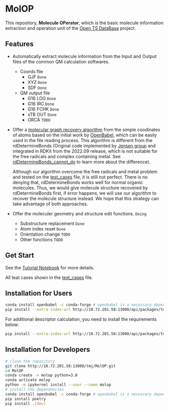 <!--
 * @Author: TMJ
 * @Date: 2023-10-30 13:36:49
 * @LastEditors: TMJ
 * @LastEditTime: 2024-02-07 21:02:38
 * @Description: 请填写简介
-->
# MolOP

This repository, **Molecule OPerator**, which is the basic molecule information extraction and operation unit of the [Open TS DataBase](http://10.72.201.58:13000/tmj/OTSDB-Core) project.

## Features

- Automatically extract molecule information from the Input and Output files of the common QM calculation softwares.
  - Coords file
    - GJF `Done`
    - XYZ `Done`
    - SDF `Done`
  - QM output file
    - G16 LOG `Done`
    - G16 IRC `Done`
    - G16 FCHK `Done`
    - xTB OUT `Done`
    - ORCA `TODO`

- Offer a [molecular graph recovery algorithm](molop/structure/structure_recovery.py) from the simple coodinates of atoms based on the initial work by [OpenBabel](https://openbabel.org/index.html), which can be easily used in the file reading process. This algorithm is different from the rdDetermineBonds (Original code implemented by [Jensen group](https://github.com/jensengroup/xyz2mol) and integrated in RDKit from the 2022.09 release, which is not suitable for the free radicals and complex containing metal. See [rdDetermineBonds_cannot_do](tutorial/rdDetermineBonds_cannot_do.ipynb) to learn more about the difference).
  
  Although our algorithm overcome the free radicals and metal problem and tested on the [test_cases](tutorial/test_cases.ipynb) file, it is still not perfect. There is no denying that, rdDetermineBonds works well for normal organic molecules. Thus, we would give molecule structure recovered by rdDetermineBonds first, if error happens, we will use our algorithm to recover the molecule structure instead. We hope that this strategy can take advantage of both approaches.

- Offer the moleculer geometry and structure edit functions. `Doing`
  - Substructure replacement `Done`
  - Atom index reset `Done`
  - Orientation change `TODO`
  - Other functions `TODO`

## Get Start

See the [Tutorial Notebook](tutorial/get_start.ipynb) for more details.

All teat cases shown in the [test_cases](tutorial/test_cases.ipynb) file.

## Installation for Users

```bash
conda install openbabel -c conda-forge # openbabel is a necessary dependence
pip install --extra-index-url http://10.72.201.58:13000/api/packages/tmj/pypi/simple/ --trusted-host 10.72.201.58 molop --upgrade
```

For additional descriptor calculation, you need to install the requirements below:

```bash
pip install --extra-index-url http://10.72.201.58:13000/api/packages/tmj/pypi/simple/ --trusted-host 10.72.201.58 molop[full] --upgrade
```

## Installation for Developers

```bash
# clone the repository
git clone http://10.72.201.58:13000/tmj/MolOP.git
cd MolOP
conda create -n molop python=3.8
conda activate molop
python -m ipykernel install --user --name molop
# install the dependencies
conda install openbabel -c conda-forge # openbabel is a necessary dependence
pip install poetry
pip install .[dev]
```
